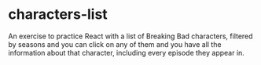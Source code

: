 # characters-list

An exercise to practice React with a list of Breaking Bad characters, filtered by seasons and you can click on any of them and you have all the information about that character, including every episode they appear in.
